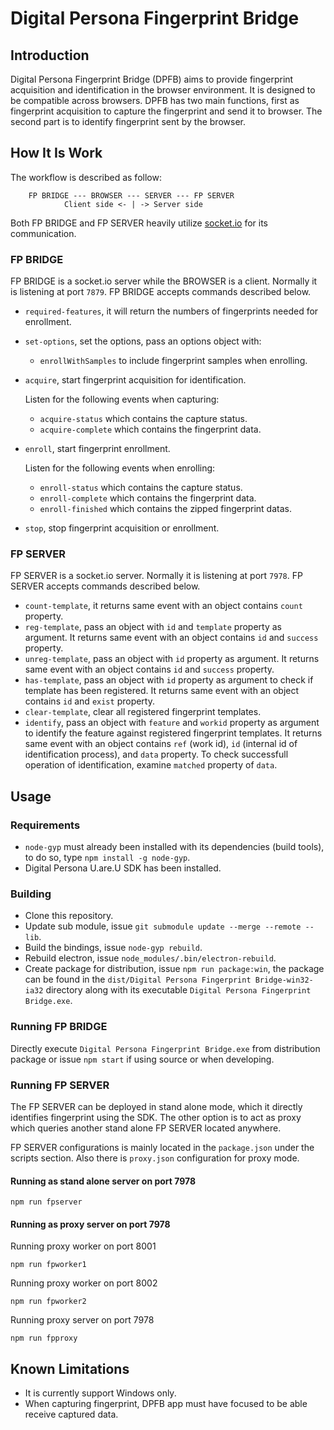 # Digital Persona Fingerprint Bridge

## Introduction

Digital Persona Fingerprint Bridge (DPFB) aims to provide fingerprint
acquisition and identification in the browser environment. It is designed
to be compatible across browsers. DPFB has two main functions, first as
fingerprint acquisition to capture the fingerprint and send it to browser.
The second part is to identify fingerprint sent by the browser.

## How It Is Work

The workflow is described as follow:
```
    FP BRIDGE --- BROWSER --- SERVER --- FP SERVER
            Client side <- | -> Server side
```

Both FP BRIDGE and FP SERVER heavily utilize [socket.io](https://socket.io)
for its communication.

### FP BRIDGE

FP BRIDGE is a socket.io server while the BROWSER is a client. Normally it is
listening at port `7879`. FP BRIDGE accepts commands described below.

* `required-features`, it will return the numbers of fingerprints needed
  for enrollment.
* `set-options`, set the options, pass an options object with:

  * `enrollWithSamples` to include fingerprint samples when enrolling.

* `acquire`, start fingerprint acquisition for identification.

  Listen for the following events when capturing:
  * `acquire-status` which contains the capture status.
  * `acquire-complete` which contains the fingerprint data.

* `enroll`, start fingerprint enrollment.

  Listen for the following events when enrolling:
  * `enroll-status` which contains the capture status.
  * `enroll-complete` which contains the fingerprint data.
  * `enroll-finished` which contains the zipped fingerprint datas.

* `stop`, stop fingerprint acquisition or enrollment.

### FP SERVER

FP SERVER is a socket.io server. Normally it is listening at port `7978`.
FP SERVER accepts commands described below.

* `count-template`, it returns same event with an object contains `count`
  property.
* `reg-template`, pass an object with `id` and `template` property as argument.
  It returns same event with an object contains `id` and `success` property.
* `unreg-template`, pass an object with `id` property as argument.
  It returns same event with an object contains `id` and `success` property.
* `has-template`, pass an object with `id` property as argument to check if
  template has been registered. It returns same event with an object contains
  `id` and `exist` property.
* `clear-template`, clear all registered fingerprint templates.
* `identify`, pass an object with `feature` and `workid` property as argument
  to identify the feature against registered fingerprint templates.
  It returns same event with an object contains `ref` (work id), `id` (internal
  id of identification process), and `data` property. To check successfull
  operation of identification, examine `matched` property of `data`.

## Usage

### Requirements

* `node-gyp` must already been installed with its dependencies (build tools),
  to do so, type `npm install -g node-gyp`.
* Digital Persona U.are.U SDK has been installed.

### Building

* Clone this repository.
* Update sub module, issue `git submodule update --merge --remote -- lib`.
* Build the bindings, issue `node-gyp rebuild`.
* Rebuild electron, issue `node_modules/.bin/electron-rebuild`.
* Create package for distribution, issue `npm run package:win`, the package
  can be found in the `dist/Digital Persona Fingerprint Bridge-win32-ia32`
  directory along with its executable `Digital Persona Fingerprint Bridge.exe`.

### Running FP BRIDGE

Directly execute `Digital Persona Fingerprint Bridge.exe` from distribution
package or issue `npm start` if using source or when developing.

### Running FP SERVER

The FP SERVER can be deployed in stand alone mode, which it directly identifies
fingerprint using the SDK. The other option is to act as proxy which queries
another stand alone FP SERVER located anywhere.

FP SERVER configurations is mainly located in the `package.json` under the
scripts section. Also there is `proxy.json` configuration for proxy mode.

#### Running as stand alone server on port 7978

```
npm run fpserver
```

#### Running as proxy server on port 7978

Running proxy worker on port 8001

```
npm run fpworker1
```

Running proxy worker on port 8002

```
npm run fpworker2
```

Running proxy server on port 7978

```
npm run fpproxy
```

## Known Limitations

* It is currently support Windows only.
* When capturing fingerprint, DPFB app must have focused to be able receive
  captured data.
